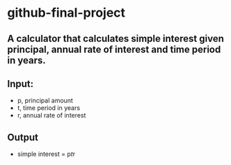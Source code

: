 # github-final-project

## A calculator that calculates simple interest given principal, annual rate of interest and time period in years.

## Input:
   - p, principal amount
   - t, time period in years
   - r, annual rate of interest

## Output
   - simple interest = p*t*r
